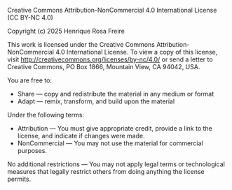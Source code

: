 Creative Commons Attribution-NonCommercial 4.0 International License (CC BY-NC 4.0)

Copyright (c) 2025 Henrique Rosa Freire

This work is licensed under the Creative Commons Attribution-NonCommercial 4.0 International License.
To view a copy of this license, visit http://creativecommons.org/licenses/by-nc/4.0/ or send a letter to Creative Commons, PO Box 1866, Mountain View, CA 94042, USA.

You are free to:

- Share — copy and redistribute the material in any medium or format
- Adapt — remix, transform, and build upon the material

Under the following terms:

- Attribution — You must give appropriate credit, provide a link to the license, and indicate if changes were made.
- NonCommercial — You may not use the material for commercial purposes.

No additional restrictions — You may not apply legal terms or technological measures that legally restrict others from doing anything the license permits.
